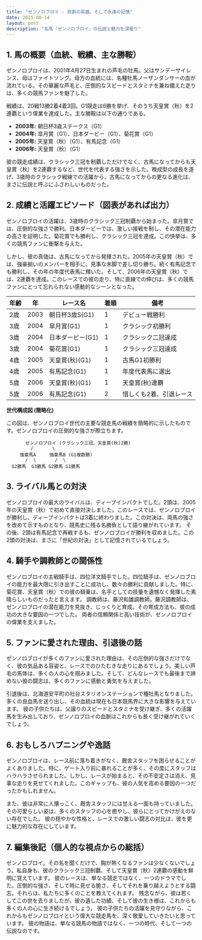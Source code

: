 ```yaml
---
title: "ゼンノロブロイ - 悲劇の英雄、そして永遠の記憶"
date: 2025-08-14
layout: post
description: "名馬『ゼンノロブロイ』の伝説と魅力を深堀り"
---
```


## 1. 馬の概要（血統、戦績、主な勝鞍）

ゼンノロブロイは、2001年4月27日生まれの芦毛の牡馬。父はサンデーサイレンス、母はファイトソング。母方の血統には、名種牡馬ノーザンダンサーの血が流れている。その華麗な芦毛と、圧倒的なスピードとスタミナを兼ね備えた走りは、多くの競馬ファンを魅了した。

戦績は、20戦13勝2着4着3回。G1競走は6勝を挙げ、そのうち天皇賞（秋）を2連覇という偉業を達成した。主な勝鞍は以下の通りである。

* **2003年:**  朝日杯3歳ステークス（G1）
* **2004年:**  皐月賞（G1）、日本ダービー（G1）、菊花賞（G1）
* **2005年:** 天皇賞（秋）（G1）、有馬記念（G1）
* **2006年:** 天皇賞（秋）（G1）


彼の競走成績は、クラシック三冠を制覇しただけでなく、古馬になってからも天皇賞（秋）を2連覇するなど、世代を代表する強さを示した。晩成型の成長を遂げ、3歳時のクラシック戦線での活躍から、古馬になってからの更なる進化は、まさに伝説と呼ぶにふさわしいものだった。


## 2. 成績と活躍エピソード（図表があれば出力）

ゼンノロブロイの活躍は、3歳時のクラシック三冠制覇から始まった。皐月賞では、圧倒的な強さで勝利。日本ダービーでは、激しい接戦を制し、その潜在能力の高さを証明した。菊花賞でも勝利し、クラシック三冠を達成。この快挙は、多くの競馬ファンに衝撃を与えた。

しかし、彼の真価は、古馬になってから発揮された。2005年の天皇賞（秋）では、強豪揃いのメンバーを相手に、見事な末脚で差し切り勝ち。続く有馬記念でも勝利し、その年の年度代表馬に輝いた。そして、2006年の天皇賞（秋）では、2連覇を達成。このレースでの彼の走り、特に直線での伸びは、多くの競馬ファンにとって忘れられない感動的なシーンとなった。


| 年齢 | 年 | レース名          | 着順 | 備考                                   |
|-----|----|-------------------|-------|----------------------------------------|
| 2歳 | 2003 | 朝日杯3歳S(G1)     | 1     | デビュー戦勝利                           |
| 3歳 | 2004 | 皐月賞(G1)         | 1     | クラシック初勝利                       |
| 3歳 | 2004 | 日本ダービー(G1)     | 1     | クラシック二冠達成                     |
| 3歳 | 2004 | 菊花賞(G1)         | 1     | クラシック三冠達成                     |
| 4歳 | 2005 | 天皇賞(秋)(G1)     | 1     | 古馬G1初勝利                           |
| 4歳 | 2005 | 有馬記念(G1)       | 1     | 年度代表馬に選出                       |
| 5歳 | 2006 | 天皇賞(秋)(G1)     | 1     | 天皇賞(秋)連覇                         |
| 5歳 | 2006 | 有馬記念(G1)       | 2     | 惜しくも2着、引退レース                |


**世代構成図 (簡略化)**

この図は、ゼンノロブロイ世代の主要な競走馬の戦績を簡略的に示したものです。ゼンノロブロイの圧倒的な強さが際立ちます。

```
       ゼンノロブロイ (クラシック三冠、天皇賞(秋)2勝)
         /       \
     強豪馬A     強豪馬B (G1複数勝)
       /  \       /  \
  G2勝馬  G3勝馬 G2勝馬 G1勝馬
```


## 3. ライバル馬との対決

ゼンノロブロイの最大のライバルは、ディープインパクトでした。2頭は、2005年の天皇賞（秋）で初めて直接対決しました。このレースでは、ゼンノロブロイが勝利し、ディープインパクトは3着に終わりました。この対決は、両馬の強さを改めて示すものとなり、競馬史に残る名勝負として語り継がれています。  その後、2頭は有馬記念で再戦するも、ゼンノロブロイが勝利を収めました。この2頭の対決は、まさに「世紀の対決」として記憶されているでしょう。


## 4. 騎手や調教師との関係性

ゼンノロブロイの主戦騎手は、四位洋文騎手でした。四位騎手は、ゼンノロブロイの能力を最大限に引き出すことに成功し、数々の勝利に貢献しました。特に、菊花賞、天皇賞（秋）での彼の騎乗は、名手としての技量を遺憾なく発揮した素晴らしいものだったと言えます。  調教師は、藤沢和雄調教師。藤沢調教師は、ゼンノロブロイの潜在能力を見抜き、じっくりと育成。その育成方法も、彼の成功の大きな要因の一つでした。  両者の信頼関係と高い技術が、ゼンノロブロイの偉業を支えました。


## 5. ファンに愛された理由、引退後の話

ゼンノロブロイが多くのファンに愛された理由は、その圧倒的な強さだけでなく、彼の気品ある容姿と、レースでのひたむきな走りにあるでしょう。美しい芦毛の馬体は、多くの人の心を掴みました。そして、どんなレースでも最後まで諦めない彼の闘志は、多くのファンに感動と勇気を与えました。

引退後は、北海道安平町の社台スタリオンステーションで種牡馬となりました。多くの良血馬を送り出し、その血統は現在も日本競馬界に大きな影響を与えています。  彼の子供たちは、父譲りのスピードとスタミナを受け継ぎ、多くの活躍馬を生み出しており、ゼンノロブロイの血脈はこれからも長く受け継がれていくでしょう。


## 6. おもしろハプニングや逸話

ゼンノロブロイは、レース前に落ち着きがなく、厩舎スタッフを困らせることがよくありました。特に、ゲート入り前に暴れることが多く、その度にスタッフはハラハラさせられました。しかし、レースが始まると、その不安定さは消え、見事な走りを見せてくれました。このギャップも、彼の人気を高める要因の一つだったかもしれません。

また、彼は非常に人懐っこく、厩舎スタッフには甘える一面も持っていました。その可愛らしい姿は、多くのスタッフの心を癒やし、彼らにとってかけがえのない存在でした。  彼の穏やかな性格と、レースでの激しい闘志の対比は、彼を更に魅力的な存在にしています。


## 7. 編集後記（個人的な視点からの総括）

ゼンノロブロイ。その名を聞くだけで、胸が熱くなるファンは少なくないでしょう。私自身も、彼のクラシック三冠制覇、そして天皇賞（秋）2連覇の感動を鮮明に覚えています。  彼のレースは、単なる競走ではなく、一つのドラマでした。圧倒的な強さ、そして時に見せる脆さ、そしてそれを乗り越えようとする闘志。それらは、私たちに多くのことを教えてくれます。  残念ながら、彼は若くしてこの世を去りましたが、彼の遺した功績、そして彼の生き様は、これからも多くの人の心に生き続けるでしょう。  彼の子供たちの活躍を見守りながら、これからもゼンノロブロイという偉大な競走馬を、深く敬愛していきたいと思っています。  彼の物語は、単なる競馬の物語ではなく、一つの時代、そして一つの伝説なのです。
